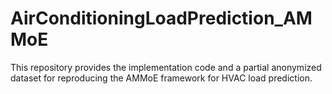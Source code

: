 # AirConditioningLoadPrediction_AMMoE
This repository provides the implementation code and a partial anonymized dataset for reproducing the AMMoE framework for HVAC load prediction.
